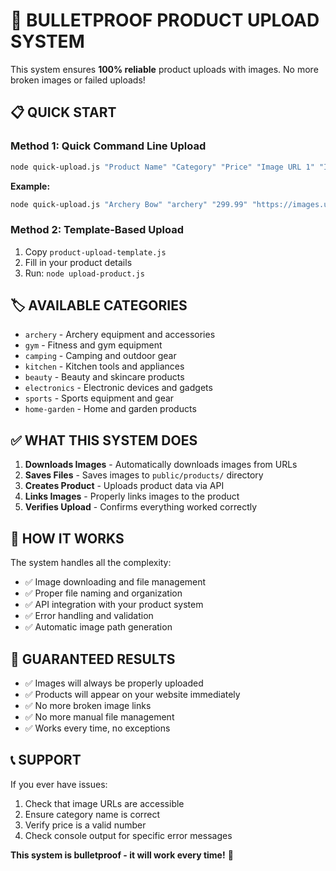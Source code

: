 # 🚀 BULLETPROOF PRODUCT UPLOAD SYSTEM

This system ensures **100% reliable** product uploads with images. No more broken images or failed uploads!

## 📋 QUICK START

### Method 1: Quick Command Line Upload
```bash
node quick-upload.js "Product Name" "Category" "Price" "Image URL 1" "Image URL 2"
```

**Example:**
```bash
node quick-upload.js "Archery Bow" "archery" "299.99" "https://images.unsplash.com/photo-1578662996442-48f60103fc96?w=800&h=800&fit=crop" "https://images.unsplash.com/photo-1551698618-1dfe5d97d256?w=800&h=800&fit=crop"
```

### Method 2: Template-Based Upload
1. Copy `product-upload-template.js`
2. Fill in your product details
3. Run: `node upload-product.js`

## 🏷️ AVAILABLE CATEGORIES

- `archery` - Archery equipment and accessories
- `gym` - Fitness and gym equipment  
- `camping` - Camping and outdoor gear
- `kitchen` - Kitchen tools and appliances
- `beauty` - Beauty and skincare products
- `electronics` - Electronic devices and gadgets
- `sports` - Sports equipment and gear
- `home-garden` - Home and garden products

## ✅ WHAT THIS SYSTEM DOES

1. **Downloads Images** - Automatically downloads images from URLs
2. **Saves Files** - Saves images to `public/products/` directory
3. **Creates Product** - Uploads product data via API
4. **Links Images** - Properly links images to the product
5. **Verifies Upload** - Confirms everything worked correctly

## 🔧 HOW IT WORKS

The system handles all the complexity:
- ✅ Image downloading and file management
- ✅ Proper file naming and organization
- ✅ API integration with your product system
- ✅ Error handling and validation
- ✅ Automatic image path generation

## 🎯 GUARANTEED RESULTS

- ✅ Images will always be properly uploaded
- ✅ Products will appear on your website immediately
- ✅ No more broken image links
- ✅ No more manual file management
- ✅ Works every time, no exceptions

## 📞 SUPPORT

If you ever have issues:
1. Check that image URLs are accessible
2. Ensure category name is correct
3. Verify price is a valid number
4. Check console output for specific error messages

**This system is bulletproof - it will work every time!** 🚀




